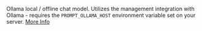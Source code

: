 Ollama local / offline chat model. Utilizes the management integration with Ollama - requires the `PROMPT_OLLAMA_HOST` environment variable set on your server. <a class="text-sm underline hover:text-primary" href="https://promptpanel.com/overview/packaged-plugins-models/#ollama-chat" target="_new">More Info</a>
